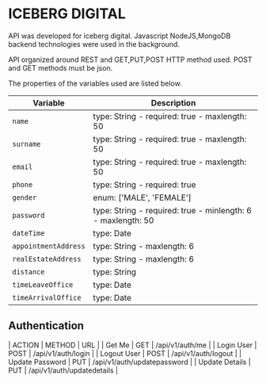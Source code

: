 # ICEBERG DIGITAL

API was developed for iceberg digital. Javascript NodeJS,MongoDB backend technologies were used in the background.

API organized around REST and GET,PUT,POST HTTP method used. POST and GET methods must be json.


The properties of the variables used are listed below.


| Variable      | Description                                                  |
| ------------- | ------------------------------------------------------------ |
| `name`        | type: String - required: true - maxlength: 50                |
| `surname`     | type: String - required: true - maxlength: 50                |
| `email`       | type: String - required: true - maxlength: 50                |
| `phone`       | type: String - required: true                                |
| `gender`      | enum: ['MALE', 'FEMALE']                                     |
| `password`    | type: String - required: true - minlength: 6 - maxlength: 50 |
| `dateTime`    | type: Date                                                   |
| `appointmentAddress`    | type: String - maxlength: 6                        |
| `realEstateAddress`     | type: String - maxlength: 6                        |
| `distance`              | type: String                                       |
| `timeLeaveOffice`       | type: Date                                         |
| `timeArrivalOffice`     | type: Date                                         |


## Authentication

| ACTION          | METHOD | URL                         |
| Get Me          | GET    | /api/v1/auth/me             |
| Login User      | POST   | /api/v1/auth/login          |
| Logout User     | POST   | /api/v1/auth/logout         |
| Update Password | PUT    | /api/v1/auth/updatepassword |
| Update Details  | PUT    | /api/v1/auth/updatedetails  |
